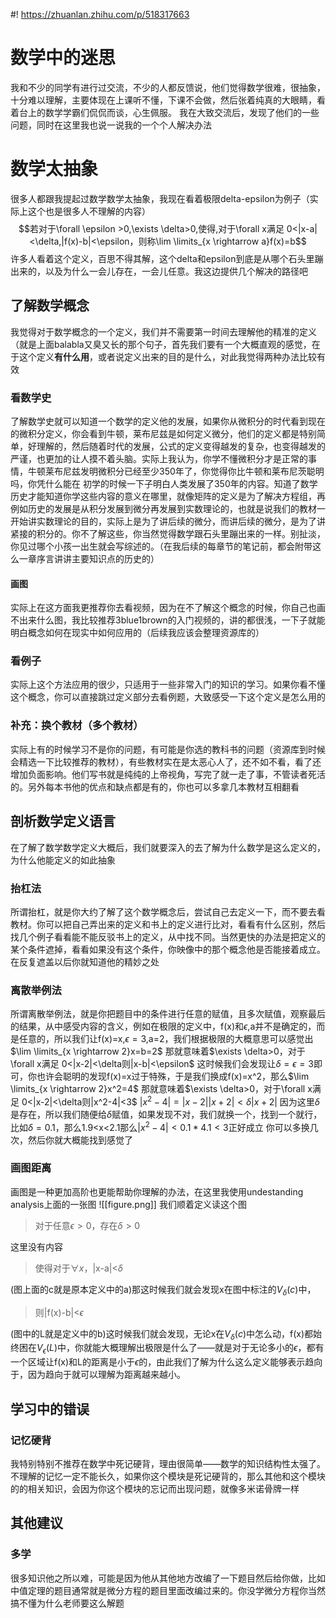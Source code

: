 #! https://zhuanlan.zhihu.com/p/518317663
# 数学中的迷思
我和不少的同学有进行过交流，不少的人都反馈说，他们觉得数学很难，很抽象，十分难以理解，主要体现在上课听不懂，下课不会做，然后张着纯真的大眼睛，看着台上的数学学霸们侃侃而谈，心生佩服。
我在大致交流后，发现了他们的一些问题，同时在这里我也说一说我的一个个人解决办法

# 数学太抽象
很多人都跟我提起过数学数学太抽象，我现在看着极限delta-epsilon为例子（实际上这个也是很多人不理解的内容）
$$若对于\forall \epsilon >0,\exists \delta>0,使得,对于\forall x满足 0<|x-a|<\delta,|f(x)-b|<\epsilon，则称\lim \limits_{x \rightarrow a}f(x)=b$$
许多人看着这个定义，百思不得其解，这个delta和epsilon到底是从哪个石头里蹦出来的，以及为什么一会儿存在，一会儿任意。我这边提供几个解决的路径吧
## 了解数学概念
我觉得对于数学概念的一个定义，我们并不需要第一时间去理解他的精准的定义（就是上面balabla又臭又长的那个句子，首先我们要有一个大概直观的感觉，在于这个定义**有什么用**，或者说定义出来的目的是什么，对此我觉得两种办法比较有效
### 看数学史
了解数学史就可以知道一个数学的定义他的发展，如果你从微积分的时代看到现在的微积分定义，你会看到牛顿，莱布尼兹是如何定义微分，他们的定义都是特别简单，好理解的，然后随着时代的发展，公式的定义变得越发的复杂，也变得越发的严谨，也更加的让人摸不着头脑。实际上我认为，你学不懂微积分才是正常的事情，牛顿莱布尼兹发明微积分已经至少350年了，你觉得你比牛顿和莱布尼茨聪明吗，你凭什么能在 初学的时候一下子明白人类发展了350年的内容。知道了数学历史才能知道你学这些内容的意义在哪里，就像矩阵的定义是为了解决方程组，再例如历史的发展是从积分发展到微分再发展到实数理论的，也就是说我们的教材一开始讲实数理论的目的，实际上是为了讲后续的微分，而讲后续的微分，是为了讲紧接的积分的。你不了解这些，你当然觉得数学跟石头里蹦出来的一样。别扯淡，你见过哪个小孩一出生就会写综述的。（在我后续的每章节的笔记前，都会附带这么一章序言讲讲主要知识点的历史的）
#### 画图
实际上在这方面我更推荐你去看视频，因为在不了解这个概念的时候，你自己也画不出来什么图，我比较推荐3blue1brown的入门视频的，讲的都很浅，一下子就能明白概念如何在现实中如何应用的（后续我应该会整理资源库的）
### 看例子
实际上这个方法应用的很少，只适用于一些非常入门的知识的学习。如果你看不懂这个概念，你可以直接跳过定义部分去看例题，大致感受一下这个定义是怎么用的
### 补充：换个教材（多个教材）
实际上有的时候学习不是你的问题，有可能是你选的教科书的问题（资源库到时候会精选一下比较推荐的教材），有些教材实在是太恶心人了，还不如不看，看了还增加负面影响。他们写书就是纯纯的上帝视角，写完了就一走了事，不管读者死活的。另外每本书他的优点和缺点都是有的，你也可以多拿几本教材互相翻看
## 剖析数学定义语言
在了解了数学数学定义大概后，我们就要深入的去了解为什么数学是这么定义的，为什么他能定义的如此抽象
### 抬杠法
所谓抬杠，就是你大约了解了这个数学概念后，尝试自己去定义一下，而不要去看教材。你可以把自己弄出来的定义和书上的定义进行比对，看看有什么区别，然后找几个例子看看能不能反驳书上的定义，从中找不同。当然更快的办法是把定义的某个条件遮掉，看看如果没有这个条件，你映像中的那个概念他是否能接着成立。在反复遮盖以后你就知道他的精妙之处

### 离散举例法
所谓离散举例法，就是你把题目中的条件进行任意的赋值，且多次赋值，观察最后的结果，从中感受内容的含义，例如在极限的定义中，f(x)和$\epsilon$,a并不是确定的，而是任意的，所以我们让f(x)=x,$\epsilon=3$,a=2，我们根据极限的大概意思可以感觉出$\lim \limits_{x \rightarrow 2}x=b=2$
那就意味着$\exists \delta>0，对于\forall x满足 0<|x-2|<\delta则|x-b|<\epsilon$
这时候我们会发现让$\delta=\epsilon=3$即可，你也许会聪明的发现f(x)=x过于特殊，于是我们换成f(x)=x^2，那么$\lim \limits_{x \rightarrow 2}x^2=4$
那就意味着$\exists \delta>0，对于\forall x满足 0<|x-2|<\delta则|x^2-4|<3$
$|x^2-4|=|x-2||x+2|<\delta|x+2|$
因为这里$\delta$是存在，所以我们随便给$\delta$赋值，如果发现不对，我们就换一个，找到一个就行，比如$\delta=0.1$，那么1.9<x<2.1那么$|x^2-4|<0.1*4.1<3$正好成立
你可以多换几次，然后你就大概能找到感觉了
### 画图距离
画图是一种更加高阶也更能帮助你理解的办法，在这里我使用undestanding analysis上面的一张图
![[figure.png]]
我们顺着定义读这个图
>对于任意$\epsilon>0$，存在$\delta>0$

这里没有内容
>使得对于$\forall x$，|x-a|<$\delta$

(图上面的c就是原本定义中的a)那这时候我们就会发现x在图中标注的$V_{\delta}(c)$中，
>则|f(x)-b|<$\epsilon$

(图中的L就是定义中的b)这时候我们就会发现，无论x在$V_{\delta}(c)$中怎么动，f(x)都始终困在$V_{\epsilon}(L)$中，你就能大概理解出极限是什么了——就是对于无论多小的$\epsilon$，都有一个区域让f(x)和L的距离是小于$\epsilon$的，由此我们了解为什么这么定义能够表示趋向于，因为趋向于就可以理解为距离越来越小。
## 学习中的错误
### 记忆硬背
我特别特别不推荐在数学中死记硬背，理由很简单——数学的知识结构性太强了。不理解的记忆一定不能长久，如果你这个模块是死记硬背的，那么其他和这个模块的的相关知识，会因为你这个模块的忘记而出现问题，就像多米诺骨牌一样
## 其他建议
### 多学
很多知识他之所以难，可能是因为他从其他地方改编了一下题目然后给你做，比如中值定理的题目通常就是微分方程的题目里面改编过来的。你没学微分方程你当然搞不懂为什么老师要这么解题